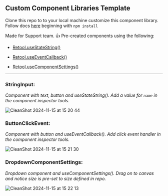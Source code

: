 ## Custom Component Libraries Template

Clone this repo to to your local machine customize this component library. Follow docs [here](https://docs.retool.com/apps/guides/custom/custom-component-libraries#2-install-dependencies) beginning with `npm install`

Made for Support team. 👍 Pre-created components using the following:

- [Retool.useStateString()](https://docs.retool.com/apps/guides/custom/custom-component-libraries#usestate-functions)

- [Retool.useEventCallback()](https://docs.retool.com/apps/guides/custom/custom-component-libraries#retooluseeventcallback)

- [Retool.useComponentSettings()](https://docs.retool.com/apps/guides/custom/custom-component-libraries#retoolusecomponentsettings)

----------------

### StringInput:
*Component with text, button and useStateString(). Add a value for `name` in the component inspector tools.*

![CleanShot 2024-11-15 at 15 20 44](https://github.com/user-attachments/assets/5495120b-83e7-40cc-a6c9-b2f2e2e2eb06)

### ButtonClickEvent:
*Component with button and useEventCallback(). Add click event handler in the component inspector tools.* 

![CleanShot 2024-11-15 at 15 21 30](https://github.com/user-attachments/assets/7c25207e-acea-45cc-9baf-a008bc3f3c23)

### DropdownComponentSettings:
*Dropdown component and useComponentSettings(). Drag on to canvas and notice size is pre-set to size defined in repo.*

![CleanShot 2024-11-15 at 15 22 13](https://github.com/user-attachments/assets/4412188e-48cc-417e-9620-119638fd7e3d)
